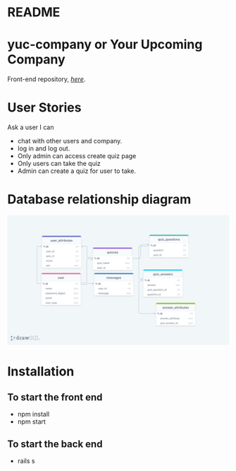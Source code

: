# README

# yuc-company or Your Upcoming Company

Front-end repository, _[here](https://github.com/sokkhengg/frond-end-5)_.

# User Stories

Ask a user I can

* chat with other users and company.
* log in and log out.
* Only admin can access create quiz page
* Only users can take the quiz
* Admin can create a quiz for user to take.


# Database relationship diagram

![My Data Relationships](public/networking-daigram.png)

# Installation

## To start the front end
* npm install
* npm start

## To start the back end
* rails s